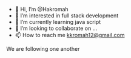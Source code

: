 - 👋 Hi, I’m @Hakromah
- 👀 I’m interested in full stack development 
- 🌱 I’m currently learning java script 
- 💞️ I’m looking to collaborate on ...
- 📫 How to reach me kkromah12@gmail.com

<!---
Hakromah/Hakromah is a ✨ special ✨ repository because its `README.md` (this file) appears on your GitHub profile.
You can click the Preview link to take a look at your changes.
--->
We are following one another
